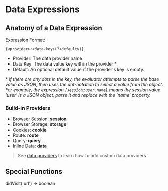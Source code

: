 # Data Expressions

## Anatomy of a Data Expression

Expression Format:

  `{<provider>:<data-key>(?<default>)}`

* Provider: The data provider name
* Data Key: The data value key within the provider \*
* Default: An optional default value if the provider's key is empty.

\* _If there are any dots in the key, the evaluator attempts to parse the base value as JSON, then uses the dot-notation to select a value from the object. For example, the expression `{session:user.name}` means the session value 'user' is a JSON object, parse it and replace with the 'name' property._

### Build-in Providers

* Browser Session: **session**
* Browser Storage: **storage**
* Cookies: **cookie**
* Route: **route**
* Query: **query**
* Inline Data: **data**


> See [data providers](/data/providers) to learn how to add custom data providers.

## Special Functions

didVisit('url') => boolean
